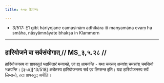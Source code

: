 ```yaml
---
title: १५७ टिप्पन्यः

---
```

- 3/517: E1 gibt hāriyojane camasinām adhikāra iti manyamāna evaṃ ha smāha, nāsyāmnāyate bhakṣa in Klammern

____________________________________________


## हारियोजने वा सर्वसंयोगात् // MS_३,५.२८ //

हारियोजनस्य वा ग्रावस्तुतं भक्षयितारं मन्यामहे, एवं ह्य् आमनन्ति - यथा चमसम् अन्यांश् चमसांश् चमसिनो भक्षयन्ति। [३५४][^3/518] अथैतस्य हारियोजनस्य सर्व एव लिप्सन्त इति। यदा हारियोजनस्य सर्वे लिप्सन्ते, तदा ग्रावस्तुद् अपीति।
